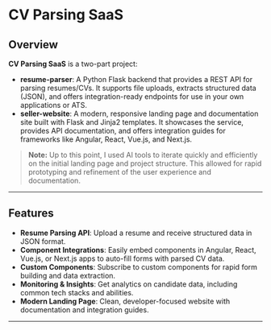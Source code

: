 # CV Parsing SaaS

## Overview

**CV Parsing SaaS** is a two-part project:

- **resume-parser**: A Python Flask backend that provides a REST API for parsing resumes/CVs. It supports file uploads, extracts structured data (JSON), and offers integration-ready endpoints for use in your own applications or ATS.
- **seller-website**: A modern, responsive landing page and documentation site built with Flask and Jinja2 templates. It showcases the service, provides API documentation, and offers integration guides for frameworks like Angular, React, Vue.js, and Next.js.

> **Note:** Up to this point, I used AI tools to iterate quickly and efficiently on the initial landing page and project structure. This allowed for rapid prototyping and refinement of the user experience and documentation.

---

## Features

- **Resume Parsing API**: Upload a resume and receive structured data in JSON format.
- **Component Integrations**: Easily embed components in Angular, React, Vue.js, or Next.js apps to auto-fill forms with parsed CV data.
- **Custom Components**: Subscribe to custom components for rapid form building and data extraction.
- **Monitoring & Insights**: Get analytics on candidate data, including common tech stacks and abilities.
- **Modern Landing Page**: Clean, developer-focused website with documentation and integration guides.

---
